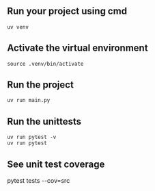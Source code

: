 ## Run your project using cmd
```
uv venv
```

## Activate the virtual environment
```
source .venv/bin/activate
```

## Run the project
```
uv run main.py
```

## Run the unittests
```
uv run pytest -v
uv run pytest
```

## See unit test coverage

pytest tests --cov=src 